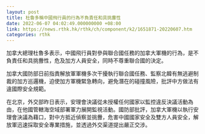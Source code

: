 ```yaml
---
layout: post
title: 杜魯多稱中國飛行員的行為不負責任和具挑釁性
date: 2022-06-07 04:02:49.000000000 +08:00
link: https://news.rthk.hk/rthk/ch/component/k2/1651871-20220607.htm
categories: rthk
---
```


加拿大總理杜魯多表示，中國飛行員對參與聯合國任務的加拿大軍機的行為，是不負責任和具挑釁性，危及加方人員安全，同時不尊重聯合國的決定。

加拿大國防部日前指責解放軍軍機多次干擾執行聯合國任務、監察北韓有無逃避制裁的加方巡邏機，迫使加方軍機緊急轉向，避免潛在的碰撞風險，批評中方做法有違國際安全規範。

在北京，外交部昨日表示，安理會決議從未授權任何國家以監控違反決議活動為由，在他國管轄海空域部署軍力展開監視活動。國防部批評，加拿大軍機以執行安理會決議為藉口，對中方抵近偵察並挑釁，危害中國國家安全及雙方人員安全，解放軍迅速採取安全專業措施，並透過外交渠道提出嚴正交涉。
